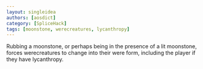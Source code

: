 ```yaml
---
layout: singleidea
authors: [aosdict]
category: [SpliceHack]
tags: [moonstone, werecreatures, lycanthropy]
---
```

Rubbing a moonstone, or perhaps being in the presence of a lit moonstone, forces werecreatures to change into their were form, including the player if they have lycanthropy.

